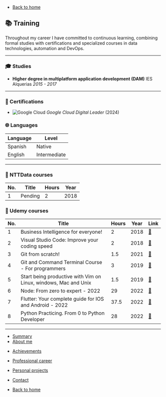 - [Back to home](/README.md)

## 📚 Training

Throughout my career I have committed to continuous learning, combining formal studies with certifications and specialized courses in data technologies, automation and DevOps.

---

### 🎓 Studies

- **Higher degree in multiplatform application development (DAM)**
  IES Alquerias
  *2015 - 2017*

---

### 🏅 Certifications

- ![Google Cloud](https://img.shields.io/badge/Google%20Cloud%20Digital%20Leader-Certified-brightgreen?logo=googlecloud)
  *Google Cloud Digital Leader* (2024)

### 🌐 Languages

| Language | Level        |
| -------- | ------------ |
| Spanish  | Native       |
| English  | Intermediate |

---
### 📖 NTTData courses

| No. | Title   | Hours | Year |
| --- | ------- | ----- | ---- |
| 1   | Pending | 2     | 2018 |

### 📖 Udemy courses

| No. | Title                                                           | Hours | Year | Link                                                                                                                               |
| --- | --------------------------------------------------------------- | ----- | ---- | ---------------------------------------------------------------------------------------------------------------------------------- |
| 1   | Business Intelligence for everyone!                             | 2     | 2018 | [🔗](https://www.udemy.com/course/business-intelligence-para-todos-o/learn/lecture/30608002?start=0#overview)                       |
| 2   | Visual Studio Code: Improve your coding speed                   | 2     | 2018 | [🔗](https://www.udemy.com/course/vscode-mejora-tu-velocidad-para-codificar/learn/lecture/13932368?start=0#overview)                |
| 3   | Git from scratch!                                               | 1.5   | 2021 | [🔗](https://www.udemy.com/course/vscode-mejora-tu-velocidad-para-codificar/learn/lecture/13932374?start=0#overview)                |
| 4   | Git and Command Terminal Course - For programmers               | 3     | 2019 | [🔗](https://www.udemy.com/course/curso-de-git-y-la-terminal-de-comandos-para-programadores/learn/lecture/7533102?start=0#overview) |
| 5   | Start being productive with Vim on Linux, windows, Mac and Unix | 1.5   | 2019 | [🔗](https://www.udemy.com/course/vim-aumenta-tu-velocidad-de-desarrollo/learn/lecture/15495752?start=0#overview)                   |
| 6   | Node: From zero to expert - 2022                                | 29    | 2022 | [🔗](https://www.udemy.com/course/node-de-cero-a-experto/learn/lecture/35111232?start=15#overview)                                  |
| 7   | Flutter: Your complete guide for IOS and Android - 2022         | 37.5  | 2022 | [🔗](https://www.udemy.com/course/flutter-ios-android-fernando-herrera/learn/lecture/14272980?start=0#overview)                     |
| 8   | Python Practicing. From 0 to Python Developer                   | 28    | 2022 | [🔗](https://www.udemy.com/course/aprende-el-lenguaje-de-programacion-python3-practicando/learn/lecture/29252408?start=0#overview)  |

---

- [Summary](summary.md)
- [About me](about.md)
<!--- - [Training and courses](training.md) -->
- [Achievements](archivements.md)
- [Professional career](professionalCareer.md)
- [Personal projects](personalProjects.md)
- [Contact](contact.md)

- [Back to home](/README.md)